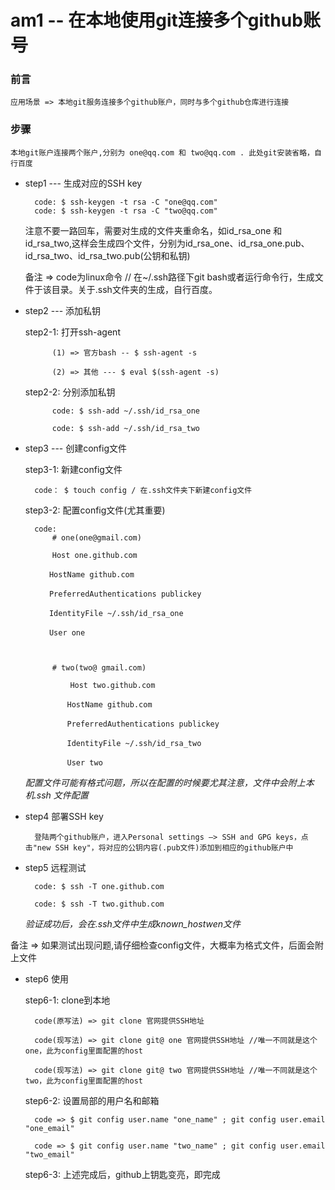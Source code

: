 # am1 -- 在本地使用git连接多个github账号

### 前言

    应用场景 => 本地git服务连接多个github账户，同时与多个github仓库进行连接

### 步骤

    本地git账户连接两个账户,分别为 one@qq.com 和 two@qq.com . 此处git安装省略，自行百度

- step1 --- 生成对应的SSH key

        code: $ ssh-keygen -t rsa -C "one@qq.com"
        code: $ ssh-keygen -t rsa -C "two@qq.com"

    注意不要一路回车，需要对生成的文件夹重命名，如id_rsa_one 和 id_rsa_two,这样会生成四个文件，分别为id_rsa_one、id_rsa_one.pub、id_rsa_two、id_rsa_two.pub(公钥和私钥)



    备注 => code为linux命令  //  在~/.ssh路径下git bash或者运行命令行，生成文件于该目录。关于.ssh文件夹的生成，自行百度。

- step2 --- 添加私钥

    step2-1: 打开ssh-agent

            (1) => 官方bash -- $ ssh-agent -s

            (2) => 其他 --- $ eval $(ssh-agent -s)
    
    step2-2: 分别添加私钥

            code: $ ssh-add ~/.ssh/id_rsa_one

            code: $ ssh-add ~/.ssh/id_rsa_two

- step3 --- 创建config文件

    step3-1: 新建config文件

        code： $ touch config / 在.ssh文件夹下新建config文件

    step3-2: 配置config文件(尤其重要)

        code: 
            # one(one@gmail.com)

            Host one.github.com

        　　HostName github.com

        　　PreferredAuthentications publickey

        　　IdentityFile ~/.ssh/id_rsa_one

        　　User one



            # two(two@ gmail.com)

                Host two.github.com

            　　HostName github.com

            　　PreferredAuthentications publickey

            　　IdentityFile ~/.ssh/id_rsa_two

            　　User two

    *配置文件可能有格式问题，所以在配置的时候要尤其注意，文件中会附上本机.ssh 文件配置*

- step4 部署SSH key

        登陆两个github账户，进入Personal settings –> SSH and GPG keys，点击"new SSH key"，将对应的公钥内容(.pub文件)添加到相应的github账户中

- step5 远程测试

        code: $ ssh -T one.github.com

        code: $ ssh -T two.github.com
    
    *验证成功后，会在.ssh文件中生成known_hostwen文件*

备注 => 如果测试出现问题,请仔细检查config文件，大概率为格式文件，后面会附上文件

- step6 使用

    step6-1: clone到本地

        code(原写法) => git clone 官网提供SSH地址

        code(现写法) => git clone git@ one 官网提供SSH地址 //唯一不同就是这个one，此为config里面配置的host

        code(现写法) => git clone git@ two 官网提供SSH地址 //唯一不同就是这个two，此为config里面配置的host

    step6-2: 设置局部的用户名和邮箱

        code => $ git config user.name "one_name" ; git config user.email "one_email"

        code => $ git config user.name "two_name" ; git config user.email "two_email"

    step6-3: 上述完成后，github上钥匙变亮，即完成
